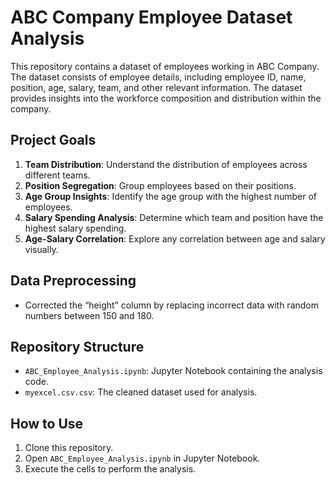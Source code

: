 # ABC Company Employee Dataset Analysis
This repository contains a dataset of employees working in ABC Company. The dataset consists of employee details, including employee ID, name, position, age, salary, team, and other relevant information. The dataset provides insights into the workforce composition and distribution within the company.

## Project Goals

1. **Team Distribution**: Understand the distribution of employees across different teams.
2. **Position Segregation**: Group employees based on their positions.
3. **Age Group Insights**: Identify the age group with the highest number of employees.
4. **Salary Spending Analysis**: Determine which team and position have the highest salary spending.
5. **Age-Salary Correlation**: Explore any correlation between age and salary visually.

## Data Preprocessing

- Corrected the “height” column by replacing incorrect data with random numbers between 150 and 180.

## Repository Structure

- `ABC_Employee_Analysis.ipynb`: Jupyter Notebook containing the analysis code.
- `myexcel.csv.csv`: The cleaned dataset used for analysis.

## How to Use

1. Clone this repository.
2. Open `ABC_Employee_Analysis.ipynb` in Jupyter Notebook.
3. Execute the cells to perform the analysis.
